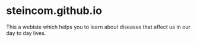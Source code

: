 # steincom.github.io
This a webiste which helps you to learn about diseases that affect us in our day to day lives.
